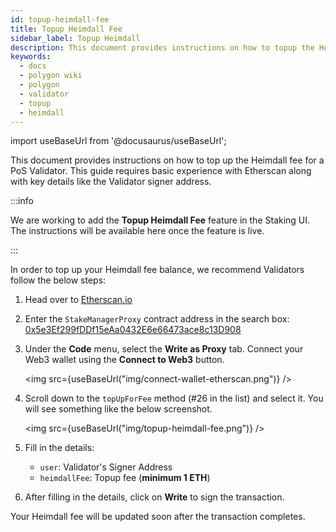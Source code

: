 ```yaml
---
id: topup-heimdall-fee
title: Topup Heimdall Fee
sidebar_label: Topup Heimdall
description: This document provides instructions on how to topup the Heimdall fee for a Validator.
keywords:
  - docs
  - polygon wiki
  - polygon
  - validator
  - topup
  - heimdall
---
```


import useBaseUrl from '@docusaurus/useBaseUrl';

This document provides instructions on how to top up the Heimdall fee for a PoS Validator. This guide requires basic experience with Etherscan along with key details like the Validator signer address.

:::info

We are working to add the **Topup Heimdall Fee** feature in the Staking UI. The instructions will be available here once the feature is live.

:::

In order to top up your Heimdall fee balance, we recommend Validators follow the below steps:

1. Head over to [Etherscan.io](https://etherscan.io)

2. Enter the `StakeManagerProxy` contract address in the search box: [0x5e3Ef299fDDf15eAa0432E6e66473ace8c13D908](https://etherscan.io/address/0x5e3Ef299fDDf15eAa0432E6e66473ace8c13D908)

3. Under the **Code** menu, select the **Write as Proxy** tab. Connect your Web3 wallet using the **Connect to Web3** button.

    <img src={useBaseUrl("img/connect-wallet-etherscan.png")} />

4. Scroll down to the `topUpForFee` method (#26 in the list) and select it. You will see something like the below screenshot.

    <img src={useBaseUrl("img/topup-heimdall-fee.png")} />

5. Fill in the details:

    - `user`: Validator's Signer Address
    - `heimdallFee`: Topup fee (**minimum 1 ETH**)

6. After filling in the details, click on **Write** to sign the transaction.

Your Heimdall fee will be updated soon after the transaction completes.
